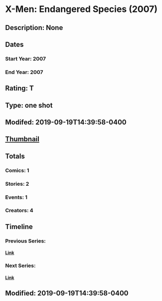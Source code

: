 # X-Men: Endangered Species (2007)
## Description: None
## Dates
### Start Year: 2007
### End Year: 2007
## Rating: T
## Type: one shot
## Modifed: 2019-09-19T14:39:58-0400
## [Thumbnail](http://i.annihil.us/u/prod/marvel/i/mg/b/40/image_not_available.jpg)
## Totals
### Comics: 1
### Stories: 2
### Events: 1
### Creators: 4
## Timeline
### Previous Series: 
#### [Link]()
### Next Series: 
#### [Link]()
## Modified: 2019-09-19T14:39:58-0400